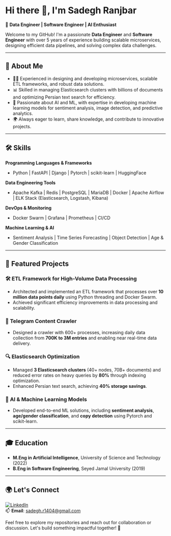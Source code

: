 # Hi there 👋, I'm Sadegh Ranjbar  

🚀 **Data Engineer | Software Engineer | AI Enthusiast**  

Welcome to my GitHub! I'm a passionate **Data Engineer** and **Software Engineer** with over 5 years of experience building scalable microservices, designing efficient data pipelines, and solving complex data challenges.  

---

## 🌟 About Me  

- 👨‍💻 Experienced in designing and developing microservices, scalable ETL frameworks, and robust data solutions.  
- 📊 Skilled in managing Elasticsearch clusters with billions of documents and optimizing Persian text search for efficiency.  
- 🤖 Passionate about AI and ML, with expertise in developing machine learning models for sentiment analysis, image detection, and predictive analytics.  
- 🌍 Always eager to learn, share knowledge, and contribute to innovative projects.  

---

## 🛠️ Skills  

**Programming Languages & Frameworks**  
- Python | FastAPI | Django | Pytorch | scikit-learn | HuggingFace  

**Data Engineering Tools**  
- Apache Kafka | Redis | PostgreSQL | MariaDB | Docker | Apache Airflow | ELK Stack (Elasticsearch, Logstash, Kibana)  

**DevOps & Monitoring**  
- Docker Swarm | Grafana | Prometheus | CI/CD  

**Machine Learning & AI**  
- Sentiment Analysis | Time Series Forecasting | Object Detection | Age & Gender Classification  

---

## 📂 Featured Projects  

### 🛠️ **ETL Framework for High-Volume Data Processing**  
- Architected and implemented an ETL framework that processes over **10 million data points daily** using Python threading and Docker Swarm.  
- Achieved significant efficiency improvements in data processing and scalability.  

### 🚀 **Telegram Content Crawler**  
- Designed a crawler with 600+ processes, increasing daily data collection from **700K to 3M entries** and enabling near real-time data delivery.  

### 🔍 **Elasticsearch Optimization**  
- Managed **3 Elasticsearch clusters** (40+ nodes, 70B+ documents) and reduced error rates on heavy queries by **80%** through indexing optimization.  
- Enhanced Persian text search, achieving **40% storage savings**.  

### 🤖 **AI & Machine Learning Models**  
- Developed end-to-end ML solutions, including **sentiment analysis**, **age/gender classification**, and **copy detection** using Pytorch and scikit-learn.  

---

## 🎓 Education  

- **M.Eng in Artificial Intelligence**, University of Science and Technology (2022)  
- **B.Eng in Software Engineering**, Seyed Jamal University (2019)  

---

## 🌍 Let's Connect  

[![LinkedIn](https://img.shields.io/badge/LinkedIn-Connect-blue)](https://linkedin.com/in/your-profile)  
📫 **Email**: sadegh.r1404@gmail.com  

Feel free to explore my repositories and reach out for collaboration or discussion. Let's build something impactful together! 🌟  
